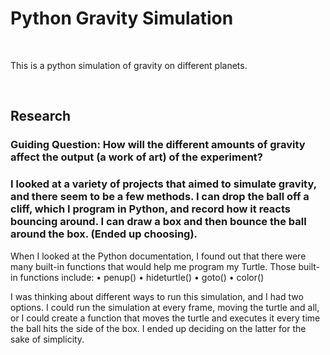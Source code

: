 <h1>Python Gravity Simulation</h1>

<br>

This is a python simulation of gravity on different planets.

<br>

<h2>Research</h2>

<h3>Guiding Question: How will the different amounts of gravity affect the output (a work of art) of the experiment?</h3>

<h3>I looked at a variety of projects that aimed to simulate gravity, and there seem to be a few methods. I can drop the ball off a cliff, which I program in Python, and record how it reacts bouncing around. I can draw a box and then bounce the ball around the box. (Ended up choosing).</h3>

When I looked at the Python documentation, I found out that there were many built-in functions that would help me program my Turtle. Those built-in functions include:
• penup()
• hideturtle()
• goto()
• color()

I was thinking about different ways to run this simulation, and I had two options. I could run the simulation at every frame, moving the turtle and all, or I could create a function that moves the turtle and executes it every time the ball hits the side of the box. I ended up deciding on the latter for the sake of simplicity.
